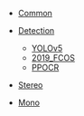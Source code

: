 - [Common](Common/)

- [Detection](Detection/)

  - [YOLOv5](Detection/YOLOv5.md)
  - [2019_FCOS](Detection/FCOS.md)
  - [PPOCR](Detection/PPOCR.md)
  
- [Stereo](Stereo/)

  <!-- - [2019_HD3](Stereo/HD3.md)
  - [2020_HITNet](Stereo/HITNet.md) -->

- [Mono](Mono/)
<!-- 
  - [2019_MonoDepth2](Mono/MonoDepth2.md)
  - [2020_MiDaS](Mono/MiDaS.md) -->
